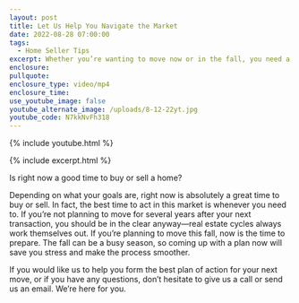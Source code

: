 ```yaml
---
layout: post
title: Let Us Help You Navigate the Market
date: 2022-08-28 07:00:00
tags:
  - Home Seller Tips
excerpt: Whether you’re wanting to move now or in the fall, you need a plan.
enclosure:
pullquote:
enclosure_type: video/mp4
enclosure_time:
use_youtube_image: false
youtube_alternate_image: /uploads/8-12-22yt.jpg
youtube_code: N7kkNvFh318
---
```

{% include youtube.html %}

{% include excerpt.html %}&nbsp;

Is right now a good time to buy or sell a home?

Depending on what your goals are, right now is absolutely a great time to buy or sell. In fact, the best time to act in this market is whenever you need to. If you’re not planning to move for several years after your next transaction, you should be in the clear anyway—real estate cycles always work themselves out. If you’re planning to move this fall, now is the time to prepare. The fall can be a busy season, so coming up with a plan now will save you stress and make the process smoother.

If you would like us to help you form the best plan of action for your next move, or if you have any questions, don’t hesitate to give us a call or send us an email. We’re here for you.<br>&nbsp;